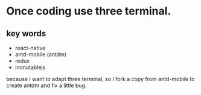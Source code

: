 # Once coding use three terminal.

## key words
- react-native
- antd-mobile (antdm)
- redux
- immutablejs

because I want to adapt three terminal, so I fork a copy from antd-mobile to create antdm and fix a little bug.
